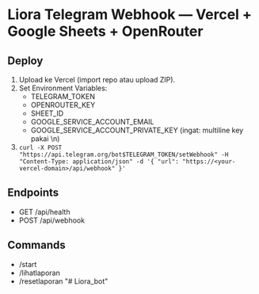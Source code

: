 # Liora Telegram Webhook — Vercel + Google Sheets + OpenRouter

## Deploy
1. Upload ke Vercel (import repo atau upload ZIP).
2. Set Environment Variables:
   - TELEGRAM_TOKEN
   - OPENROUTER_KEY
   - SHEET_ID
   - GOOGLE_SERVICE_ACCOUNT_EMAIL
   - GOOGLE_SERVICE_ACCOUNT_PRIVATE_KEY (ingat: multiline key pakai \n)
3. `curl -X POST "https://api.telegram.org/bot$TELEGRAM_TOKEN/setWebhook" -H "Content-Type: application/json" -d '{ "url": "https://<your-vercel-domain>/api/webhook" }'`

## Endpoints
- GET /api/health
- POST /api/webhook

## Commands
- /start
- /lihatlaporan
- /resetlaporan
"# Liora_bot" 
